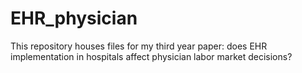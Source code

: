 # EHR_physician
This repository houses files for my third year paper: does EHR implementation in hospitals affect physician labor market decisions?

